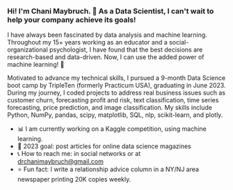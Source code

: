 ### Hi! I'm Chani Maybruch. :wave: As a Data Scientist, I can't wait to help your company achieve its goals!

I have always been fascinated by data analysis and machine learning. Throughout my 15+ years working as an educator and a social-organizational psychologist, I have found that the best decisions are research-based and data-driven.  Now, I can use the added power of machine learning! :muscle:

Motivated to advance my technical skills, I pursued a 9-month Data Science boot camp by TripleTen (formerly Practicum USA), graduating in June 2023. During my journey, I coded projects to address real business issues such as customer churn, forecasting profit and risk, text classification, time series forecasting, price prediction, and image classification. My skills include Python, NumPy, pandas, scipy, matplotlib, SQL, nlp, scikit-learn, and plotly.


 - :bar_chart: I am currently working on a Kaggle competition, using machine learning.
 - :star2: 2023 goal: post articles for online data science magazines
 - :telephone_receiver: How to reach me: in social networks or at drchanimaybruch@gmail.com
 - :star: Fun fact: I write a relationship advice column in a NY/NJ area newspaper printing 20K copies weekly.


